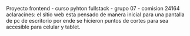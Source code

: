 Proyecto frontend - curso pyhton fullstack  - grupo 07 - comision 24164
aclaracines:
            el sitio web esta pensado de manera inicial para una pantalla de pc de escritorio por ende se hicieron puntos de cortes para sea accesible para celular y tablet.

